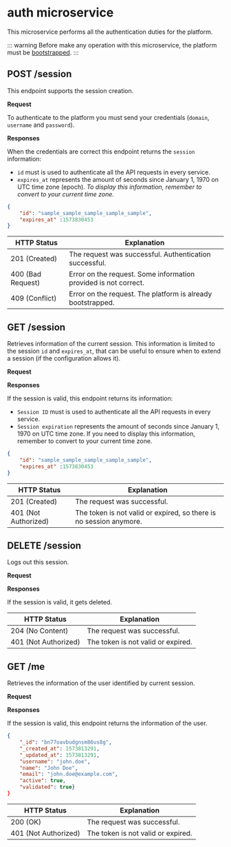 # auth microservice

This microservice performs all the authentication duties for the platform.

::: warning
Before make any operation with this microservice, the platform must be [bootstrapped](./ms_admin.md#post-bootstrap).
:::

## POST /session

This endpoint supports the session creation.

**Request**

To authenticate to the platform you must send your credentials (`domain`, `username` and `password`).

<CodeSwitcher :languages="{json:'json',sh:'sh'}">
<template v-slot:json>
 
```json
{
    "domain": "<domain name>",
    "username": "<your username>",
    "password": "<your password>"
}
```
 
</template>
<template v-slot:sh>
 
```sh
curl -X POST -d '{ 
    "domain": "<domain name>", 
    "username": "<your username>", 
    "password": "<your password>" 
}' https://auth.backd.io/session
```
 
</template>
</CodeSwitcher>



**Responses**

When the credentials are correct this endpoint returns the `session` information:

- `id` must is used to authenticate all the API requests in every service. 
- `expires_at` represents the amount of seconds since January 1, 1970 on UTC time zone (epoch). *To display this information, remember to convert to your current time zone.*

```json
{
    "id": "sample_sample_sample_sample_sample",
    "expires_at" :1573830453
}
```

| HTTP Status       | Explanation                                                                 |
| ----------------- | --------------------------------------------------------------------------- |
| 201 (Created)     | The request was successful. Authentication successful.                      |
| 400 (Bad Request) | Error on the request. Some information provided is not correct.             |
| 409 (Conflict)    | Error on the request. The platform is already bootstrapped.                 |


## GET /session 

Retrieves information of the current session. This information is limited to the session `id` and `expires_at`, that can be useful to ensure when to extend a session (if the configuration allows it).

**Request**

<CodeSwitcher :languages="{json:'json',sh:'sh'}">
<template v-slot:json>
 
```json
no data to send
```
 
</template>
<template v-slot:sh>
 
```sh
curl -H 'X-Session-Id: sample_sample_sample_sample_sample' \
    https://auth.backd.io/session
```
 
</template>
</CodeSwitcher>

**Responses**

If the session is valid, this endpoint returns its information:
- `Session ID` must is used to authenticate all the API requests in every service. 
- `Session expiration` represents the amount of seconds since January 1, 1970 on UTC time zone. If you need to display this information, remember to convert to your current time zone.

```json
{
    "id": "sample_sample_sample_sample_sample",
    "expires_at" :1573830453
}
```

| HTTP Status          | Explanation                                                           |
| -------------------- | --------------------------------------------------------------------- |
| 201 (Created)        | The request was successful.                                           |
| 401 (Not Authorized) | The token is not valid or expired, so there is no session anymore.    |

## DELETE /session 

Logs out this session.

**Request**

<CodeSwitcher :languages="{json:'json',sh:'sh'}">
<template v-slot:json>
 
```json
no data to send
```
 
</template>
<template v-slot:sh>
 
```sh
curl X DELETE -H 'X-Session-Id: sample_sample_sample_sample_sample' \
    https://auth.backd.io/session
```
 
</template>
</CodeSwitcher>

**Responses**

If the session is valid, it gets deleted.

| HTTP Status          | Explanation                        |
| -------------------- | ---------------------------------- |
| 204 (No Content)     | The request was successful.        |
| 401 (Not Authorized) | The token is not valid or expired. |

## GET /me 

Retrieves the information of the user identified by current session.

**Request**

<CodeSwitcher :languages="{json:'json',sh:'sh'}">
<template v-slot:json>
 
```json
no data to send
```
 
</template>
<template v-slot:sh>
 
```sh
curl -H 'X-Session-Id: sample_sample_sample_sample_sample' \
    https://auth.backd.io/me
```
 
</template>
</CodeSwitcher>

**Responses**

If the session is valid, this endpoint returns the information of the user.

```json
{
    "_id": "bn77oavbudgnsm86us8g",
    "_created_at": 1573813291,
    "_updated_at": 1573813291,
    "username": "john.doe",
    "name": "John Doe",
    "email": "john.doe@example.com",
    "active": true,
    "validated": true}
}
```

| HTTP Status          | Explanation                                                           |
| -------------------- | --------------------------------------------------------------------- |
| 200 (OK)             | The request was successful.                                           |
| 401 (Not Authorized) | The token is not valid or expired.                                    |